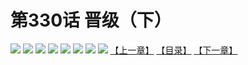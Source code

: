 # 第330话 晋级（下）
![](https://mhpic.xiaomingtaiji.net/comic/D/斗破苍穹拆分版/330话/1.jpg-zymk.middle.webp)
![](https://mhpic.xiaomingtaiji.net/comic/D/斗破苍穹拆分版/330话/2.jpg-zymk.middle.webp)
![](https://mhpic.xiaomingtaiji.net/comic/D/斗破苍穹拆分版/330话/3.jpg-zymk.middle.webp)
![](https://mhpic.xiaomingtaiji.net/comic/D/斗破苍穹拆分版/330话/4.jpg-zymk.middle.webp)
![](https://mhpic.xiaomingtaiji.net/comic/D/斗破苍穹拆分版/330话/5.jpg-zymk.middle.webp)
![](https://mhpic.xiaomingtaiji.net/comic/D/斗破苍穹拆分版/330话/6.jpg-zymk.middle.webp)
![](https://mhpic.xiaomingtaiji.net/comic/D/斗破苍穹拆分版/330话/7.jpg-zymk.middle.webp)
![](https://mhpic.xiaomingtaiji.net/comic/D/斗破苍穹拆分版/330话/8.jpg-zymk.middle.webp)
[【上一章】](./329.md)
[【目录】](./READMD.md)
[【下一章】](./331.md)
